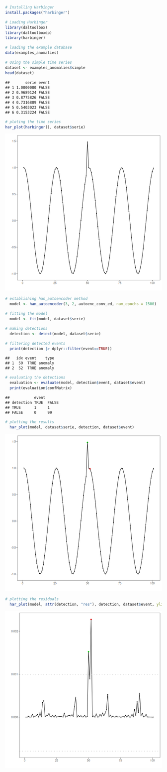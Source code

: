 
``` r
# Installing Harbinger
install.packages("harbinger")
```


``` r
# Loading Harbinger
library(daltoolbox)
library(daltoolboxdp)
library(harbinger) 
```


``` r
# loading the example database
data(examples_anomalies)
```


``` r
# Using the simple time series 
dataset <- examples_anomalies$simple
head(dataset)
```

```
##       serie event
## 1 1.0000000 FALSE
## 2 0.9689124 FALSE
## 3 0.8775826 FALSE
## 4 0.7316889 FALSE
## 5 0.5403023 FALSE
## 6 0.3153224 FALSE
```


``` r
# ploting the time series
har_plot(harbinger(), dataset$serie)
```

![plot of chunk unnamed-chunk-5](fig/han_autoenc_conv_ed/unnamed-chunk-5-1.png)


``` r
# establishing han_autoencoder method 
  model <- han_autoencoder(3, 2, autoenc_conv_ed, num_epochs = 1500)
```


``` r
# fitting the model
  model <- fit(model, dataset$serie)
```


``` r
# making detections
  detection <- detect(model, dataset$serie)
```


``` r
# filtering detected events
  print(detection |> dplyr::filter(event==TRUE))
```

```
##   idx event    type
## 1  50  TRUE anomaly
## 2  52  TRUE anomaly
```


``` r
# evaluating the detections
  evaluation <- evaluate(model, detection$event, dataset$event)
  print(evaluation$confMatrix)
```

```
##           event      
## detection TRUE  FALSE
## TRUE      1     1    
## FALSE     0     99
```


``` r
# plotting the results
  har_plot(model, dataset$serie, detection, dataset$event)
```

![plot of chunk unnamed-chunk-11](fig/han_autoenc_conv_ed/unnamed-chunk-11-1.png)

``` r
# plotting the residuals
  har_plot(model, attr(detection, "res"), detection, dataset$event, yline = attr(detection, "threshold"))
```

![plot of chunk unnamed-chunk-12](fig/han_autoenc_conv_ed/unnamed-chunk-12-1.png)
